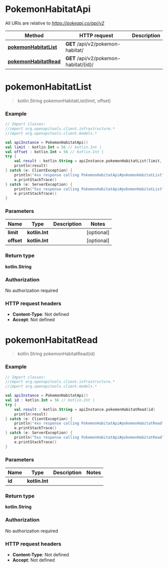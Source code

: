 # PokemonHabitatApi

All URIs are relative to *https://pokeapi.co/api/v2*

Method | HTTP request | Description
------------- | ------------- | -------------
[**pokemonHabitatList**](PokemonHabitatApi.md#pokemonHabitatList) | **GET** /api/v2/pokemon-habitat/ | 
[**pokemonHabitatRead**](PokemonHabitatApi.md#pokemonHabitatRead) | **GET** /api/v2/pokemon-habitat/{id}/ | 


<a name="pokemonHabitatList"></a>
# **pokemonHabitatList**
> kotlin.String pokemonHabitatList(limit, offset)



### Example
```kotlin
// Import classes:
//import org.openapitools.client.infrastructure.*
//import org.openapitools.client.models.*

val apiInstance = PokemonHabitatApi()
val limit : kotlin.Int = 56 // kotlin.Int | 
val offset : kotlin.Int = 56 // kotlin.Int | 
try {
    val result : kotlin.String = apiInstance.pokemonHabitatList(limit, offset)
    println(result)
} catch (e: ClientException) {
    println("4xx response calling PokemonHabitatApi#pokemonHabitatList")
    e.printStackTrace()
} catch (e: ServerException) {
    println("5xx response calling PokemonHabitatApi#pokemonHabitatList")
    e.printStackTrace()
}
```

### Parameters

Name | Type | Description  | Notes
------------- | ------------- | ------------- | -------------
 **limit** | **kotlin.Int**|  | [optional]
 **offset** | **kotlin.Int**|  | [optional]

### Return type

**kotlin.String**

### Authorization

No authorization required

### HTTP request headers

 - **Content-Type**: Not defined
 - **Accept**: Not defined

<a name="pokemonHabitatRead"></a>
# **pokemonHabitatRead**
> kotlin.String pokemonHabitatRead(id)



### Example
```kotlin
// Import classes:
//import org.openapitools.client.infrastructure.*
//import org.openapitools.client.models.*

val apiInstance = PokemonHabitatApi()
val id : kotlin.Int = 56 // kotlin.Int | 
try {
    val result : kotlin.String = apiInstance.pokemonHabitatRead(id)
    println(result)
} catch (e: ClientException) {
    println("4xx response calling PokemonHabitatApi#pokemonHabitatRead")
    e.printStackTrace()
} catch (e: ServerException) {
    println("5xx response calling PokemonHabitatApi#pokemonHabitatRead")
    e.printStackTrace()
}
```

### Parameters

Name | Type | Description  | Notes
------------- | ------------- | ------------- | -------------
 **id** | **kotlin.Int**|  |

### Return type

**kotlin.String**

### Authorization

No authorization required

### HTTP request headers

 - **Content-Type**: Not defined
 - **Accept**: Not defined

